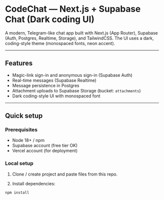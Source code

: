 # CodeChat — Next.js + Supabase Chat (Dark coding UI)

A modern, Telegram-like chat app built with Next.js (App Router), Supabase (Auth, Postgres, Realtime, Storage), and TailwindCSS. The UI uses a dark, coding-style theme (monospaced fonts, neon accent).

---

## Features
- Magic-link sign-in and anonymous sign-in (Supabase Auth)
- Real-time messages (Supabase Realtime)
- Message persistence in Postgres
- Attachment uploads to Supabase Storage (bucket: `attachments`)
- Dark coding-style UI with monospaced font

---

## Quick setup

### Prerequisites
- Node 18+ / npm
- Supabase account (free tier OK)
- Vercel account (for deployment)

### Local setup

1. Clone / create project and paste files from this repo.

2. Install dependencies:
```bash
npm install

